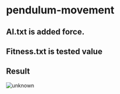 # pendulum-movement
## AI.txt is added force.
## Fitness.txt is tested value
## Result
![unknown](https://user-images.githubusercontent.com/74331678/157628706-84ccc822-274b-43e5-aba6-1d0e54a11beb.png)
